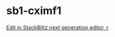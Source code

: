 # sb1-cximf1

[Edit in StackBlitz next generation editor ⚡️](https://stackblitz.com/~/github.com/zhoudan0928/sb1-cximf1)